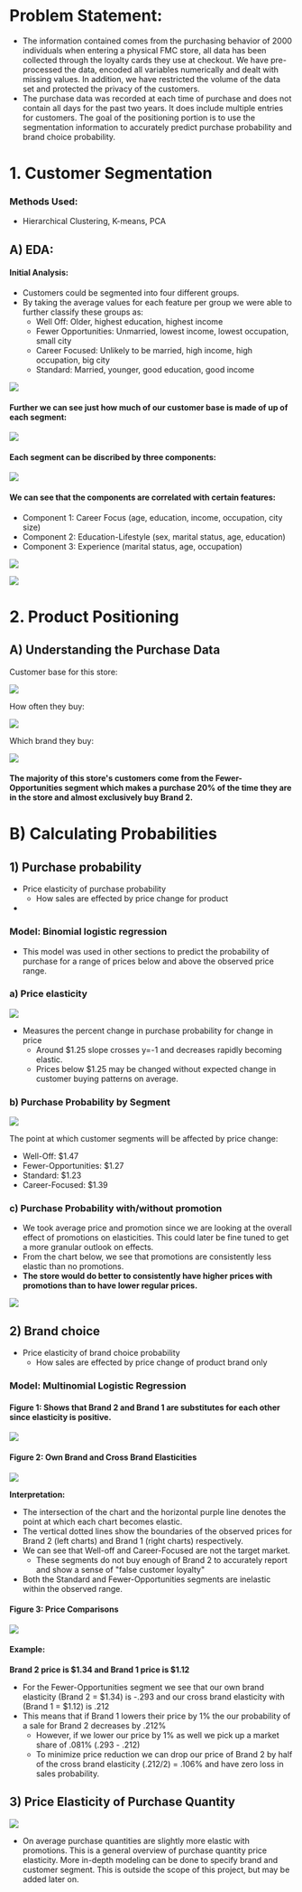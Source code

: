 # Problem Statement:
* The information contained comes from the purchasing behavior of 2000 individuals when entering a physical FMC store, all data has been collected through the loyalty cards they use at checkout. We have pre-processed the data, encoded all variables numerically and dealt with missing values. In addition, we have restricted the volume of the data set and protected the privacy of the customers.
* The purchase data was recorded at each time of purchase and does not contain all days for the past two years. It does include multiple entries for customers. The goal of the positioning portion is to use the segmentation information to accurately predict purchase probability and brand choice probability.

# 1. Customer Segmentation
### Methods Used:
* Hierarchical Clustering, K-means, PCA

## A) EDA:
#### Initial Analysis:
* Customers could be segmented into four different groups.
* By taking the average values for each feature per group we were able to further classify these groups as:
  - Well Off: Older, highest education, highest income
  - Fewer Opportunities: Unmarried, lowest income, lowest occupation, small city
  - Career Focused: Unlikely to be married, high income, high occupation, big city
  - Standard: Married, younger, good education, good income

![](./images/cust_seg_info.png)

#### Further we can see just how much of our customer base is made of up of each segment:

![](./images/cust_seg.png)

#### Each segment can be discribed by three components:

![](./images/components.png)
#### We can see that the components are correlated with certain features:
* Component 1: Career Focus (age, education, income, occupation, city size)
* Component 2: Education-Lifestyle (sex, marital status, age, education)
* Component 3: Experience (marital status, age, occupation)

![](./images/cust_seg_comp.png)

![](./images/cust_seg_pca.png)
# 2. Product Positioning
## A) Understanding the Purchase Data
Customer base for this store:

![](./images/purchase_data_seg.png)

How often they buy:

![](./images/avg_purchase_seg.png)

Which brand they buy:

![](./images/brand_choice_seg.png)

#### The majority of this store's customers come from the Fewer-Opportunities segment which makes a purchase 20% of the time they are in the store and almost exclusively buy Brand 2.

# B) Calculating Probabilities

## 1) Purchase probability
* Price elasticity of purchase probability
  - How sales are effected by price change for product
*
### Model: Binomial logistic regression
  * This model was used in other sections to predict the probability of purchase for a range of prices below and above the observed price range.

### a) Price elasticity

![](./images/pe_avg.png)
- Measures the percent change in purchase probability for change in price
  * Around $1.25 slope crosses y=-1 and decreases rapidly becoming elastic.
  * Prices below $1.25 may be changed without expected change in customer buying patterns on average.

### b) Purchase Probability by Segment

![](./images/pe_seg.png)

The point at which customer segments will be affected by price change:
* Well-Off: $1.47
* Fewer-Opportunities: $1.27
* Standard: $1.23
* Career-Focused: $1.39

### c) Purchase Probability with/without promotion
* We took average price and promotion since we are looking at the overall effect of promotions on elasticities. This could later be fine tuned to get a more granular outlook on effects.
* From the chart below, we see that promotions are consistently less elastic than no promotions.
*   **The store would do better to consistently have higher prices with promotions than to have lower regular prices.**


![](./images/price_ela_promos.png)

## 2) Brand choice
* Price elasticity of brand choice probability
  - How sales are effected by price change of product brand only

### Model: Multinomial Logistic Regression

#### Figure 1: Shows that Brand 2 and Brand 1 are substitutes for each other since elasticity is positive.
![](./images/b2_cross_b1.png)

#### Figure 2: Own Brand and Cross Brand Elasticities

![](./images/brand2_cross_segs_b1.png)

**Interpretation:**
* The intersection of the chart and the horizontal purple line denotes the point at which each chart becomes elastic.
* The vertical dotted lines show the boundaries of the observed prices for Brand 2 (left charts) and Brand 1 (right charts) respectively.
* We can see that Well-off and Career-Focused are not the target market.
  - These segments do not buy enough of Brand 2 to accurately report and show a sense of "false customer loyalty"
* Both the Standard and Fewer-Opportunities segments are inelastic within the observed range.

#### Figure 3: Price Comparisons

![](./images/brand_price_comp.png)

#### Example:
**Brand 2 price is $1.34 and Brand 1 price is $1.12**
* For the Fewer-Opportunities segment we see that our own brand elasticity (Brand 2 = $1.34) is -.293 and our cross brand elasticity with (Brand 1 = $1.12) is .212
* This means that if Brand 1 lowers their price by 1% the our probability of a sale for Brand 2 decreases by .212%
  - However, if we lower our price by 1% as well we pick up a market share of .081% (.293 - .212)
  - To minimize price reduction we can drop our price of Brand 2 by half of the cross brand elasticity (.212/2) = .106% and have zero loss in sales probability.


## 3) Price Elasticity of Purchase Quantity

![](./images/ela_quantity_promos.png)

* On average purchase quantities are slightly more elastic with promotions. This is a general overview of purchase quantity price elasticity. More in-depth modeling can be done to specify brand and customer segment. This is outside the scope of this project, but may be added later on.
